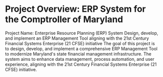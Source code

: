 # Project Overview: ERP System for the Comptroller of Maryland
Project Name: Enterprise Resource Planning (ERP) System
Design, develop, and implement an ERP Management Tool aligning with the 21st Century Financial Systems Enterprise (21 CFSE) initiative
The goal of this project is to design, develop, and implement a comprehensive ERP Management Tool to modernize Maryland's state financial management infrastructure. The system aims to enhance data management, process automation, and user experience, aligning with the 21st Century Financial Systems Enterprise (21 CFSE) initiative.
